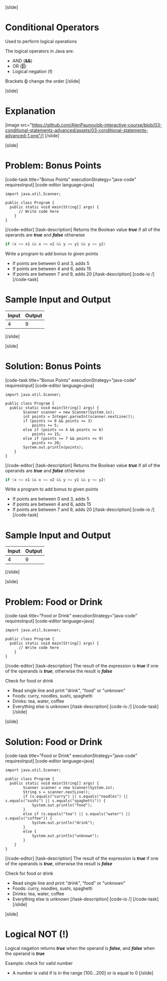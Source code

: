 [slide]
# Conditional Operators
Used to perform logical operations

The logical operators in Java are:

* AND (**&&**)
* OR (**||**)
* Logical negation (**!**)

Brackets **()** change the order
[/slide]

[slide]
# Explanation

[image src="https://github.com/AlenPaunov/pb-interactive-course/blob/03-conditional-statements-advanced/assets/03-conditional-statements-advanced-1.png"/]
[/slide]

[slide]
# Problem: Bonus Points
[code-task title="Bonus Points" executionStrategy="java-code" requiresInput]
[code-editor language=java]
```
import java.util.Scanner;

public class Program {
  public static void main(String[] args) {
      // Write code here
    }
}
```
[/code-editor]
[task-description]
Returns the Boolean value ***true*** if all of the operands are ***true*** and ***false*** otherwise

```java
if (x >= x1 && x <= x2 && y >= y1 && y <= y2)
```

Write a program to add bonus to given points

* If points are between 0 and 3, adds 5
* If points are between 4 and 6, adds 15
* If points are between 7 and 9, adds 20
[/task-description]
[code-io /]
[/code-task]
# Sample Input and Output
|Input|Output|
|-----|------|
|4|9|
[/slide]

[slide]
# Solution: Bonus Points
[code-task title="Bonus Points" executionStrategy="java-code" requiresInput]
[code-editor language=java]
```
import java.util.Scanner;

public class Program {
  public static void main(String[] args) {
        Scanner scanner = new Scanner(System.in);
        int points = Integer.parseInt(scanner.nextLine());
        if (points >= 0 && points <= 3)
            points += 5;
        else if (points >= 4 && points <= 6)
            points += 15;
        else if (points >= 7 && points <= 9)
            points += 20;
        System.out.println(points);
    }
}
```
[/code-editor]
[task-description]
Returns the Boolean value ***true*** if all of the operands are ***true*** and ***false*** otherwise

```java
if (x >= x1 && x <= x2 && y >= y1 && y <= y2)
```

Write a program to add bonus to given points

* If points are between 0 and 3, adds 5
* If points are between 4 and 6, adds 15
* If points are between 7 and 9, adds 20
[/task-description]
[code-io /]
[/code-task]
# Sample Input and Output
|Input|Output|
|-----|------|
|4|9|
[/slide]

[slide]
# Problem: Food or Drink
[code-task title="Food or Drink" executionStrategy="java-code" requiresInput]
[code-editor language=java]
```
import java.util.Scanner;

public class Program {
  public static void main(String[] args) {
      // Write code here
    }
}
```
[/code-editor]
[task-description]
The result of the expression is ***true*** if one of the operands is ***true***, otherwise the result is ***false***

Check for food or drink

* Read single line and print "drink", "food" or "unknown"
* Foods: curry, noodles, sushi, spaghetti 
* Drinks: tea, water, coffee
* Everything else is unknown
[/task-description]
[code-io /]
[/code-task]
[/slide]

[slide]
# Solution: Food or Drink
[code-task title="Food or Drink" executionStrategy="java-code" requiresInput]
[code-editor language=java]
```
import java.util.Scanner;

public class Program {
  public static void main(String[] args) {
        Scanner scanner = new Scanner(System.in);
        String s = scanner.nextLine();
        if (s.equals("curry") || s.equals("noodles") || s.equals("sushi") || s.equals("spaghetti")) {
            System.out.println("food");
        }
        else if (s.equals("tea") || s.equals("water") || s.equals("coffee")) {
            System.out.println("drink");
        }
        else {
            System.out.println("unknown");
        }
    }
}
```
[/code-editor]
[task-description]
The result of the expression is ***true*** if one of the operands is ***true***, otherwise the result is ***false***

Check for food or drink

* Read single line and print "drink", "food" or "unknown"
* Foods: curry, noodles, sushi, spaghetti 
* Drinks: tea, water, coffee
* Everything else is unknown
[/task-description]
[code-io /]
[/code-task]
[/slide]

[slide]
# Logical NOT (!)
Logical negation returns ***true*** when the operand is ***false***, and ***false*** when the operand is ***true***

Example: check for valid number

* A number is valid if is in the range \[100…200\] or is equal to 0
[/slide]